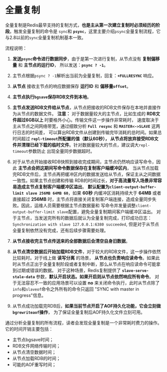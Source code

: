 全量复制
==============================================================
全量复制是Redis最早支持的复制方式，**也是主从第一次建立复制时必须经历的阶段**。触发全量复制的命令是
`sync`和 **`psync`**，这里主要介绍`psync`全量复制流程，它与2.8以前的`sync`全量复制机制基本一致。

流程说明：

1. **发送`psync`命令进行数据同步**，由于是第一次进行复制，从节点没有 **复制偏移量** 和 **主节点的运行ID**，
所以发送：**`psync ? -1`**。

2. 主节点根据`psync ? -1`解析出当前为全量复制，回复：**`+FULLRESYNC`** 响应。

3. **从节点** 接收主节点的响应数据保存 **运行ID** 和 **偏移量`offset`**。

4. **主节点执行`bgsave`保存RDB文件到本地**。

5. **主节点发送RDB文件给从节点**，从节点把接收的RDB文件保存在本地并直接作为从节点的数据文件。
   **注意：** 对于数据量较大的主节点，比如生成的 **RDB文件超过6GB以上** 时要格外小心。传输文件这一步操作非常耗时，
   速度取决于主从节点之间网络带宽，通过细致分析 **`Full resync`** 和 **`MASTER<->SLAVE`** 这两行日志的时间差，
   可以算出RDB文件从创建到传输完毕消耗的总时间。如果总时间超过 **`repl-timeout`所配置的值（默认60秒），
   从节点将放弃接受RDB文件并清理已经下载的临时文件**。针对数据量较大的节点，建议调大`repl-timeout`参数防止
   出现全量同步数据超时。

6. 对于从节点开始接收RDB快照到接收完成期间，主节点仍然响应读写命令，因此 **主节点会把这期间写命令数据保存在复制客户端缓冲区内**，
   当从节点加载完RDB文件后，主节点再把缓冲区内的数据发送给从节点，保证主从之间数据一致性。如果主节点创建和传输
   RDB的时间过长，**对于高流量写入场景非常容易造成主节点复制客户端缓冲区溢出**。
   **默认配置为`client-output-buffer-limit slave 256MB 64MB 60`**，如果 **60秒** 内缓冲区消耗持续大于 **64MB** 或者
   直接超过 **256MB** 时，主节点将直接关闭复制客户端连接，造成全量同步失败。因此，运维人员需要根据主节点数据量和
   写命令并发量调整`client-output-buffer-limit slave`配置，避免全量复制期间客户端缓冲区溢出。
   对于主节点，当发送完所有的数据后就认为全量复制完成，打印成功日志：`Synchronization with slave 127.0.0.1:6380 succeeded`,
   但是对于从节点全量复制依然没有完成，还有后续步骤需要处理。

7. **从节点接收完主节点传送来的全部数据后会清空自身旧数据**。

8. **从节点清空数据后开始加载RDB文件**，对于较大的RDB文件，这一步操作依然比较耗时。对于线上做 **读写分离** 的场景，
   **从节点也负责响应读命令**。如果此时从节点正出于全量复制阶段或者复制中断，那么从节点在响应读命令可能拿到过期或错误的数据。
   对于这种场景，Redis复制提供了 **`slave-serve-stale-data`** 参数，**默认开启状态。如果开启则从节点依然响应所有命令**。
   对于无法容忍不一致的应用场景可以设置  **no** 来关闭命令执行，此时从节点除了`info`和`slaveof`命令之外所有的命令只返回
   "SYNC with master in progress"信息。

9. 从节点成功加载完RDB后，**如果当前节点开启了AOF持久化功能，它会立刻做`bgrewriteaof`操作**，
   为了保证全量复制后AOF持久化文件立刻可用。

通过分析全量复制的所有流程，读者会发现全量复制是一个非常耗时费力的操作。它的时间开销主要包括：
+ 主节点bgsave时间；
+ RDB文件网络传输时间；
+ 从节点清空数据时间；
+ 从节点加载RDB的时间；
+ 可能的AOF重写时间；
